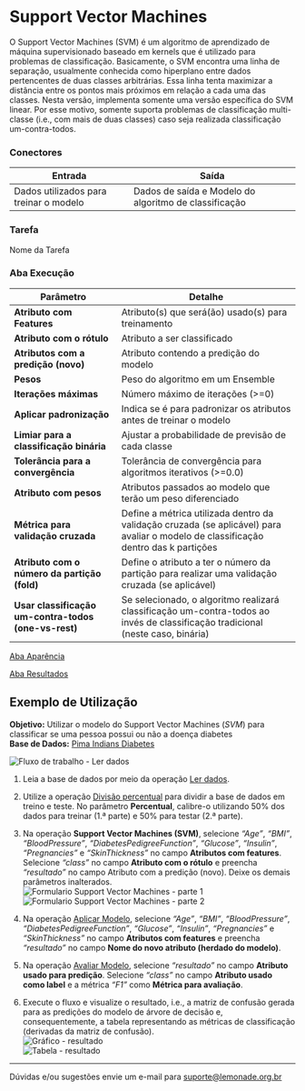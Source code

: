 # Support Vector Machines

O Support Vector Machines (SVM) é um algoritmo de aprendizado de máquina supervisionado baseado em kernels que é utilizado para problemas de classificação. Basicamente, o SVM encontra uma linha de separação, usualmente conhecida como hiperplano entre dados pertencentes de duas classes arbitrárias. Essa linha tenta maximizar 
a distância entre os pontos mais próximos em relação a cada uma das classes. Nesta versão, implementa somente uma versão específica do SVM linear. Por esse motivo, somente suporta problemas de classificação multi-classe (i.e., com mais de duas classes) caso seja realizada classificação um-contra-todos.


### Conectores
| Entrada | Saída |
| --- | --- |
| Dados utilizados para treinar o modelo | Dados de saída e Modelo do algoritmo de classificação |

### Tarefa
Nome da Tarefa

### Aba Execução
| Parâmetro | Detalhe |
| --- | --- |
| **Atributo com Features** | Atributo(s) que será(ão) usado(s) para treinamento |
| **Atributo com o rótulo** | Atributo a ser classificado |
| **Atributos com a predição (novo)** | Atributo contendo a predição do modelo |
| **Pesos** | Peso do algoritmo em um Ensemble |
| **Iterações máximas** | Número máximo de iterações (>=0) |
| **Aplicar padronização** | Indica se é para padronizar os atributos antes de treinar o modelo |
| **Limiar para a classificação binária** | Ajustar a probabilidade de previsão de cada classe |
| **Tolerância para a convergência** | Tolerância de convergência para algoritmos iterativos (>=0.0) |
| **Atributo com pesos** | Atributos passados ao modelo que terão um peso diferenciado |
| **Métrica para validação cruzada** | Define a métrica utilizada dentro da validação cruzada (se aplicável) para avaliar o modelo de classificação dentro das k partições |
| **Atributo com o número da partição (fold)** | Define o atributo a ter o número da partição para realizar uma validação cruzada (se aplicável) |
| **Usar classificação um-contra-todos (one-vs-rest)** | Se selecionado, o algoritmo realizará classificação um-contra-todos ao invés de classificação tradicional (neste caso, binária) |

[Aba Aparência][1]

[Aba Resultados][2] 

## Exemplo de Utilização
**Objetivo:** Utilizar o modelo do Support Vector Machines (*SVM*) para classificar se uma pessoa possui ou não a doença diabetes\
**Base de Dados:** [Pima Indians Diabetes][3]

![Fluxo de trabalho - Ler dados](/img/spark/aprendizado_de_maquina/classificacao_support_vector_machines/image4.png)

1. Leia a base de dados por meio da operação [Ler dados][4].

2. Utilize a operação [Divisão percentual][5] para dividir a base de dados em treino e teste. No parâmetro **Percentual**, calibre-o utilizando 50% dos dados para treinar (1.ª parte) e 50% para testar (2.ª parte).

3. Na operação **Support Vector Machines (SVM)**, selecione *“Age”*, *“BMI”*, *“BloodPressure”*, *“DiabetesPedigreeFunction”*, *“Glucose”*, *“Insulin”*, *“Pregnancies”* e *“SkinThickness”* no campo **Atributos com features**. Selecione *“class”* no campo **Atributo com o rótulo** e preencha *“resultado”* no campo Atributo com a predição (novo). Deixe os demais parâmetros inalterados.\
![Formulario Support Vector Machines - parte 1](/img/spark/aprendizado_de_maquina/classificacao_support_vector_machines/image3.png)
![Formulario Support Vector Machines - parte 2](/img/spark/aprendizado_de_maquina/classificacao_support_vector_machines/image1.png)

4. Na operação [Aplicar Modelo][6], selecione *“Age”*, *“BMI”*, *“BloodPressure”*, *“DiabetesPedigreeFunction”*, *“Glucose”*, *“Insulin”*, *“Pregnancies”* e *“SkinThickness”* no campo **Atributos com features** e preencha *“resultado”* no campo **Nome do novo atributo (herdado do modelo)**. 

5. Na operação [Avaliar Modelo][7], selecione *“resultado”* no campo **Atributo usado para predição**. Selecione *“class”* no campo **Atributo usado como label** e a métrica *“F1”* como **Métrica para avaliação**. 

6. Execute o fluxo e visualize o resultado, i.e., a matriz de confusão gerada para as predições do modelo de árvore de decisão e, consequentemente, a tabela representando as métricas de classificação (derivadas da matriz de confusão).\
![Gráfico - resultado](/img/spark/aprendizado_de_maquina/classificacao_support_vector_machines/image2.png)\
![Tabela - resultado](/img/spark/aprendizado_de_maquina/classificacao_support_vector_machines/image5.png)


---
Dúvidas e/ou sugestões envie um e-mail para suporte@lemonade.org.br

[1]: /pt-br/spark/documentacao-geral/documentacao-geral.html#aba-aparencia
[2]: /pt-br/spark/documentacao-geral/documentacao-geral.html#aba-resultados
[3]: /pt-br/spark/base-de-dados/#pima-indians-diabetes
[4]: /pt-br/spark/entrada-e-saida/ler-dados.html
[5]: /pt-br/spark/pre-processamento-de-dados/amostragem-divisao-percentual.html
[6]: /pt-br/spark/modelo-e-avaliacao/aplicar-modelo.html
[7]: /pt-br/spark/modelo-e-avaliacao/avaliar-modelo.html